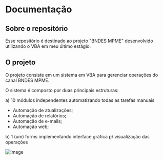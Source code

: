 # Documentação

## Sobre o repositório

Esse repositório é destinado ao projeto "BNDES MPME" desenvolvido utilizando o VBA em meu último estágio.

## O projeto

O projeto consiste em um sistema em VBA para gerenciar operações do canal BNDES MPME.

O sistema é composto por duas principais estruturas:

a) 10 módulos independentes automatizando todas as tarefas manuais

- Automação de atualizações;
- Automação de relatórios;
- Automação de e-mails;
- Automação web;

b) 1 (um) forms implementando interface gráfica p/ visualização das operações

![image](https://user-images.githubusercontent.com/99520642/208806882-42f12377-8df1-44ed-8a55-791c266c57ec.png)

